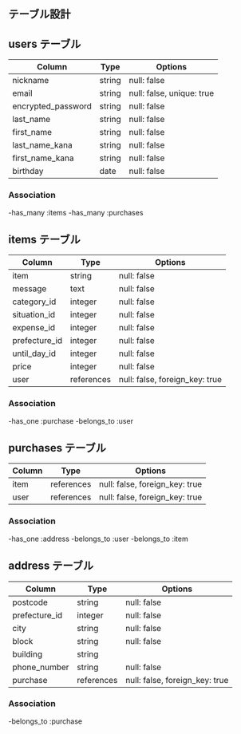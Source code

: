 ## テーブル設計


## users テーブル

|Column            |Type  |Options                  |
|------------------|------|-------------------------|
|nickname          |string|null: false              |
|email             |string|null: false, unique: true|
|encrypted_password|string|null: false              |
|last_name         |string|null: false              |
|first_name        |string|null: false              |
|last_name_kana    |string|null: false              |
|first_name_kana   |string|null: false              |
|birthday          |date  |null: false              |

### Association

-has_many :items
-has_many :purchases


## items テーブル

|Column       |Type       |Options                       |
|-------------|-----------|------------------------------|
|item         |string     |null: false                   |
|message      |text       |null: false                   |
|category_id  |integer    |null: false                   |
|situation_id |integer    |null: false                   |
|expense_id   |integer    |null: false                   |
|prefecture_id|integer    |null: false                   |
|until_day_id |integer    |null: false                   |
|price        |integer    |null: false                   |
|user         |references |null: false, foreign_key: true|

### Association

-has_one :purchase
-belongs_to :user



## purchases テーブル

|Column |Type      |Options                       |
|-------|----------|------------------------------|
|item   |references|null: false, foreign_key: true|
|user   |references|null: false, foreign_key: true|

### Association

-has_one :address
-belongs_to :user
-belongs_to :item


## address テーブル

|Column       |Type      |Options                       |
|-------------|----------|------------------------------|
|postcode     |string    |null: false                   |
|prefecture_id|integer   |null: false                   |
|city         |string    |null: false                   |
|block        |string    |null: false                   |
|building     |string    |                              |
|phone_number |string    |null: false                   |
|purchase     |references|null: false, foreign_key: true|

### Association
-belongs_to :purchase